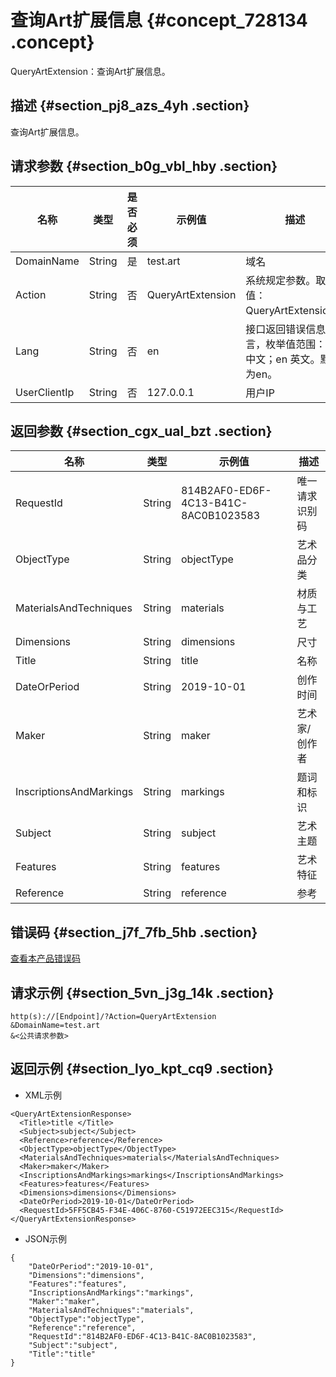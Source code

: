 # 查询Art扩展信息 {#concept_728134 .concept}

QueryArtExtension：查询Art扩展信息。

## 描述 {#section_pj8_azs_4yh .section}

查询Art扩展信息。

## 请求参数 {#section_b0g_vbl_hby .section}

|名称|类型|是否必须|示例值|描述|
|--|--|----|---|--|
|DomainName|String|是|test.art|域名|
|Action|String|否|QueryArtExtension|系统规定参数。取值：QueryArtExtension。|
|Lang|String|否|en|接口返回错误信息语言，枚举值范围：zh 中文；en 英文。默认为en。|
|UserClientIp|String|否|127.0.0.1|用户IP|

## 返回参数 {#section_cgx_ual_bzt .section}

|名称|类型|示例值|描述|
|--|--|---|--|
|RequestId|String|814B2AF0-ED6F-4C13-B41C-8AC0B1023583|唯一请求识别码|
|ObjectType|String|objectType|艺术品分类|
|MaterialsAndTechniques|String|materials|材质与工艺|
|Dimensions|String|dimensions|尺寸|
|Title|String|title|名称|
|DateOrPeriod|String|2019-10-01|创作时间|
|Maker|String|maker|艺术家/创作者|
|InscriptionsAndMarkings|String|markings|题词和标识|
|Subject|String|subject|艺术主题|
|Features|String|features|艺术特征|
|Reference|String|reference|参考|

## 错误码 {#section_j7f_7fb_5hb .section}

[查看本产品错误码](https://error-center.alibabacloud.com/status/product/Domain)

## 请求示例 {#section_5vn_j3g_14k .section}

``` {#codeblock_pni_mgs_8ys}
http(s)://[Endpoint]/?Action=QueryArtExtension
&DomainName=test.art
&<公共请求参数>
```

## 返回示例 {#section_lyo_kpt_cq9 .section}

-   XML示例

``` {#codeblock_23y_pw3_u3u}
<QueryArtExtensionResponse>
  <Title>title </Title>
  <Subject>subject</Subject>
  <Reference>reference</Reference>
  <ObjectType>objectType</ObjectType>
  <MaterialsAndTechniques>materials</MaterialsAndTechniques>
  <Maker>maker</Maker>
  <InscriptionsAndMarkings>markings</InscriptionsAndMarkings>
  <Features>features</Features>
  <Dimensions>dimensions</Dimensions>
  <DateOrPeriod>2019-10-01</DateOrPeriod>
  <RequestId>5FF5CB45-F34E-406C-8760-C51972EEC315</RequestId>
</QueryArtExtensionResponse>
```

-   JSON示例

``` {#codeblock_bq4_xrj_2nw}
{
    "DateOrPeriod":"2019-10-01",
    "Dimensions":"dimensions",
    "Features":"features",
    "InscriptionsAndMarkings":"markings",
    "Maker":"maker",
    "MaterialsAndTechniques":"materials",
    "ObjectType":"objectType",
    "Reference":"reference",
    "RequestId":"814B2AF0-ED6F-4C13-B41C-8AC0B1023583",
    "Subject":"subject",
    "Title":"title"
}
```


